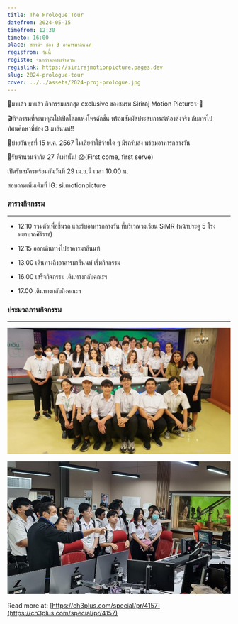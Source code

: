 ```yaml
---
title: The Prologue Tour
datefrom: 2024-05-15
timefrom: 12:30
timeto: 16:00
place: สถานีฯ ช่อง 3 อาคารมาลีนนท์
regisfrom: วันนี้
registo: จนกว่าจะครบจำนวน
regislink: https://sirirajmotionpicture.pages.dev
slug: 2024-prologue-tour
cover: ../../assets/2024-proj-prologue.jpg
---
```

🚨มาแล้ว มาแล้ว กิจกรรมแรกสุด exclusive ของชมรม Siriraj Motion Picture✨👀

🎬กิจกรรมที่จะพาคุณไปเปิดโลกแห่งโพรดักชั่น พร้อมสัมผัสประสบการณ์ห้องส่งจริง กับการไปทัศนศึกษาที่ช่อง 3 มาลีนนท์‼️

📅บ่ายวันพุธที่ 15 พ.ค. 2567 ไม่เสียค่าใช้จ่ายใด ๆ มีรถรับส่ง พร้อมอาหารกลางวัน

📢รับจำนวนจำกัด 27 ที่เท่านั้น! 😱(First come, first serve)

เปิดรับสมัครพร้อมกันวันที่ 29 เม.ย.นี้ เวลา 10.00 น.

สอบถามเพิ่มเติมที่ IG: si.motionpicture

### ตารางกิจกรรม

* * *

*   12.10 รวมตัวเพื่อขึ้นรถ และรับอาหารกลางวัน ที่บริเวณวงเวียน SiMR (หน้าประตู 5 โรงพยาบาลศิริราช)
    
*   12.15 ออกเดินทางไปอาคารมาลีนนท์
    
*   13.00 เดินทางถึงอาคารมาลีนนท์ เริ่มกิจกรรม
    
*   16.00 เสร็จกิจกรรม เดินทางกลับคณะฯ
    
*   17.00 เดินทางกลับถึงคณะฯ
    

### ประมวลภาพกิจกรรม

* * *

![](../../assets/2024-prof-prologue-1.jpg)

![](../../assets/2024-proj-prologue-2.jpg)

Read more at: [https://ch3plus.com/special/pr/4157](https://ch3plus.com/special/pr/4157)